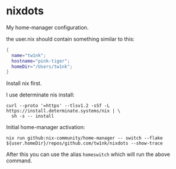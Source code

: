 # nixdots

My home-manager configuration.

the user.nix should contain something similar to this:

```nix
{
  name="tw1nk";
  hostname="pink-tiger";
  homeDir="/Users/tw1nk";
}
```

Install nix first.

I use determinate nis install:

```shell
curl --proto '=https' --tlsv1.2 -sSf -L https://install.determinate.systems/nix | \
  sh -s -- install
```

Initial home-manager activation:

```shell
nix run github:nix-community/home-manager -- switch --flake ${user.homeDir}/repos/github.com/tw1nk/nixdots --show-trace
```

After this you can use the alias `homeswitch` which will run the above command.